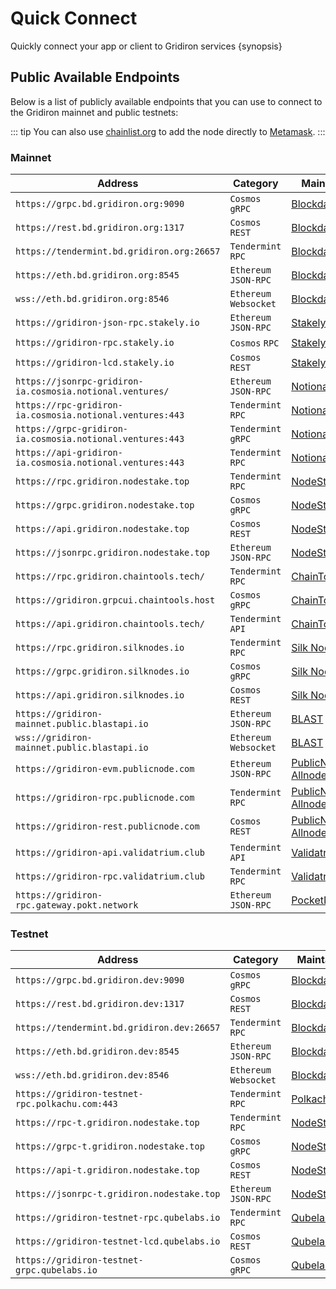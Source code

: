 <!--
order: 2
-->

# Quick Connect

Quickly connect your app or client to Gridiron services {synopsis}

## Public Available Endpoints

Below is a list of publicly available endpoints that you can use to connect to the Gridiron mainnet and
public testnets:

::: tip
You can also use [chainlist.org](https://chainlist.org/) to add the node directly to [Metamask](./../users/wallets/metamask.md#automatic-import).
:::

<!-- markdown-link-check-disable -->
### Mainnet

| Address                                       | Category               | Maintainer                              |
| --------------------------------------------- | ---------------------- | --------------------------------------- |
| `https://grpc.bd.gridiron.org:9090`              | `Cosmos` `gRPC`        | [Blockdaemon](https://blockdaemon.com/) |
| `https://rest.bd.gridiron.org:1317`              | `Cosmos` `REST`        | [Blockdaemon](https://blockdaemon.com/) |
| `https://tendermint.bd.gridiron.org:26657`       | `Tendermint` `RPC`     | [Blockdaemon](https://blockdaemon.com/) |
| `https://eth.bd.gridiron.org:8545`               | `Ethereum` `JSON-RPC`  | [Blockdaemon](https://blockdaemon.com/) |
| `wss://eth.bd.gridiron.org:8546`                 | `Ethereum` `Websocket` | [Blockdaemon](https://blockdaemon.com/) |
| `https://gridiron-json-rpc.stakely.io`           | `Ethereum` `JSON-RPC`  | [Stakely](https://stakely.io/)          |
| `https://gridiron-rpc.stakely.io`                | `Cosmos` `RPC`         | [Stakely](https://stakely.io/)          |
| `https://gridiron-lcd.stakely.io`                | `Cosmos` `REST`        | [Stakely](https://stakely.io/)          |
| `https://jsonrpc-gridiron-ia.cosmosia.notional.ventures/` | `Ethereum` `JSON-RPC`  | [Notional](https://notional.ventures/)  |
| `https://rpc-gridiron-ia.cosmosia.notional.ventures:443`  | `Tendermint` `RPC`     | [Notional](https://notional.ventures/)  |
| `https://grpc-gridiron-ia.cosmosia.notional.ventures:443` | `Tendermint` `gRPC`    | [Notional](https://notional.ventures/)  |
| `https://api-gridiron-ia.cosmosia.notional.ventures:443`  | `Tendermint` `RPC`     | [Notional](https://notional.ventures/)  |
| `https://rpc.gridiron.nodestake.top`             | `Tendermint` `RPC`     | [NodeStake](https://nodestake.top/)     |
| `https://grpc.gridiron.nodestake.top`            | `Cosmos` `gRPC`        | [NodeStake](https://nodestake.top/)     |
| `https://api.gridiron.nodestake.top`             | `Cosmos` `REST`        | [NodeStake](https://nodestake.top/)     |
| `https://jsonrpc.gridiron.nodestake.top`         | `Ethereum` `JSON-RPC`  | [NodeStake](https://nodestake.top/)     |
| `https://rpc.gridiron.chaintools.tech/`          | `Tendermint` `RPC`     | [ChainTools](https://chaintools.tech/)  |
| `https://gridiron.grpcui.chaintools.host`        | `Cosmos` `gRPC`        | [ChainTools](https://chaintools.tech/)  |
| `https://api.gridiron.chaintools.tech/`          | `Tendermint` `API`     | [ChainTools](https://chaintools.tech/)  |
| `https://rpc.gridiron.silknodes.io`              | `Tendermint` `RPC`     | [Silk Nodes](https://silknodes.io/)     |
| `https://grpc.gridiron.silknodes.io`             | `Cosmos` `gRPC`        | [Silk Nodes](https://silknodes.io/)     |
| `https://api.gridiron.silknodes.io`              | `Cosmos` `REST`        | [Silk Nodes](https://silknodes.io/)     |
| `https://gridiron-mainnet.public.blastapi.io`    | `Ethereum` `JSON-RPC`  | [BLAST](https://blastapi.io/)           |
| `wss://gridiron-mainnet.public.blastapi.io`      | `Ethereum` `Websocket` | [BLAST](https://blastapi.io/)           |
| `https://gridiron-evm.publicnode.com`            | `Ethereum` `JSON-RPC`  | [PublicNode (by Allnodes)](https://gridiron.publicnode.com/) |
| `https://gridiron-rpc.publicnode.com`            | `Tendermint` `RPC`     | [PublicNode (by Allnodes)](https://gridiron.publicnode.com/) |
| `https://gridiron-rest.publicnode.com`           | `Cosmos` `REST`        | [PublicNode (by Allnodes)](https://gridiron.publicnode.com/) |
| `https://gridiron-api.validatrium.club`           | `Tendermint` `API`        | [Validatrium](https://validatrium.com/) |
| `https://gridiron-rpc.validatrium.club`           | `Tendermint` `RPC`        | [Validatrium](https://validatrium.com/) |
| `https://gridiron-rpc.gateway.pokt.network`      | `Ethereum` `JSON-RPC`  | [PocketNetwork](https://www.pokt.network/)  |

### Testnet
<!-- markdown-link-check-disable -->

| Address                                      | Category               | Maintainer                              |
| -------------------------------------------- | ---------------------- | --------------------------------------- |
| `https://grpc.bd.gridiron.dev:9090`             | `Cosmos` `gRPC`        | [Blockdaemon](https://blockdaemon.com/) |
| `https://rest.bd.gridiron.dev:1317`             | `Cosmos` `REST`        | [Blockdaemon](https://blockdaemon.com/) |
| `https://tendermint.bd.gridiron.dev:26657`      | `Tendermint` `RPC`     | [Blockdaemon](https://blockdaemon.com/) |
| `https://eth.bd.gridiron.dev:8545`              | `Ethereum` `JSON-RPC`  | [Blockdaemon](https://blockdaemon.com/) |
| `wss://eth.bd.gridiron.dev:8546`                | `Ethereum` `Websocket` | [Blockdaemon](https://blockdaemon.com/) |
| `https://gridiron-testnet-rpc.polkachu.com:443` | `Tendermint` `RPC`     | [Polkachu](https://polkachu.com)        |
| `https://rpc-t.gridiron.nodestake.top`          | `Tendermint` `RPC`     | [NodeStake](https://nodestake.top/)     |
| `https://grpc-t.gridiron.nodestake.top`         | `Cosmos` `gRPC`        | [NodeStake](https://nodestake.top/)     |
| `https://api-t.gridiron.nodestake.top`          | `Cosmos` `REST`        | [NodeStake](https://nodestake.top/)     |
| `https://jsonrpc-t.gridiron.nodestake.top`      | `Ethereum` `JSON-RPC`  | [NodeStake](https://nodestake.top/)     |
| `https://gridiron-testnet-rpc.qubelabs.io`      | `Tendermint` `RPC`     | [Qubelabs](https://qubelabs.io/)        |
| `https://gridiron-testnet-lcd.qubelabs.io`      | `Cosmos` `REST`        | [Qubelabs](https://qubelabs.io/)        |
| `https://gridiron-testnet-grpc.qubelabs.io`     | `Cosmos` `gRPC`        | [Qubelabs](https://qubelabs.io/)        |
